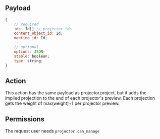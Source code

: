 ## Payload
```js
{
    // required
    ids: Id[] // projector ids
    content_object_id: Id;
    meeting_id: Id;

    // optional
    options: JSON;
    stable: boolean;
    type: string;
}
```

## Action
This action has the same payload as projector.project, but it adds the implied projection to the end of each projector's preview. Each projection gets the weight of max(weight)+1 per projector preview.

## Permissions
The request user needs `projector.can_manage`
